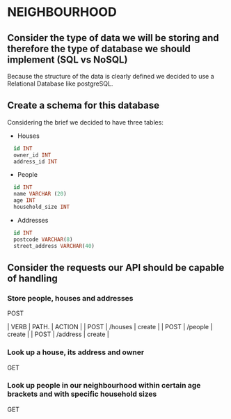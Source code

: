 # NEIGHBOURHOOD

## Consider the type of data we will be storing and therefore the type of database we should implement (SQL vs NoSQL)

Because the structure of the data is clearly defined we decided to use a Relational Database like postgreSQL.

## Create a schema for this database

Considering the brief we decided to have three tables:

- Houses

```sql
  id INT
  owner_id INT
  address_id INT
```
- People

```sql
  id INT
  name VARCHAR (20)
  age INT
  household_size INT
```

- Addresses

```sql
  id INT
  postcode VARCHAR(8)
  street_address VARCHAR(40)
```

## Consider the requests our API should be capable of handling


### Store people, houses and addresses
POST

| VERB        | PATH.     | ACTION    |
| POST        | /houses   |  create   |
| POST        | /people   | create    |
| POST        | /address  | create    |


### Look up a house, its address and owner
GET




### Look up people in our neighbourhood within certain age brackets and with specific household sizes
GET






